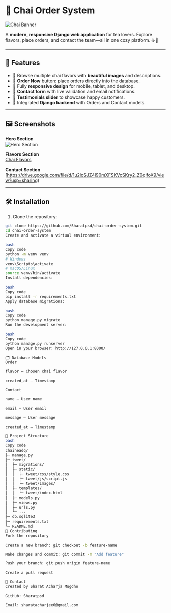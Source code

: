 # 🍵 Chai Order System

![Chai Banner](https://drive.google.com/uc?export=view&id=16_PpBlcL6r9YygV8mFB0pwF-AmHMHKsb)

A **modern, responsive Django web application** for tea lovers. Explore flavors, place orders, and contact the team—all in one cozy platform. ☕💛

---

## 🚀 Features

- 🌟 Browse multiple chai flavors with **beautiful images** and descriptions.
- 🛒 **Order Now** button: place orders directly into the database.
- 📱 Fully **responsive design** for mobile, tablet, and desktop.
- 📝 **Contact form** with live validation and email notifications.
- 💬 **Testimonials slider** to showcase happy customers.
- 🔗 Integrated **Django backend** with Orders and Contact models.

---

## 🖼️ Screenshots

**Hero Section**  
![Hero Section](https://drive.google.com/file/d/1Q78rcnkQsxs9d4c2O1W_ko0Rtg2eOhk6/view?usp=sharing)

**Flavors Section**  
[Chai Flavors](https://drive.google.com/file/d/1TMqAruWGIaTsfacGX6HMDhXKlpjte1MV/view?usp=sharing)

**Contact Section**  
[https://drive.google.com/file/d/1u2loSJZ4l90mXFSKVcSKry2_Z0qifoX9/view?usp=sharing)



---

## 🛠️ Installation

1. Clone the repository:

```bash
git clone https://github.com/Sharatpsd/chai-order-system.git
cd chai-order-system
Create and activate a virtual environment:

bash
Copy code
python -m venv venv
# Windows
venv\Scripts\activate
# macOS/Linux
source venv/bin/activate
Install dependencies:

bash
Copy code
pip install -r requirements.txt
Apply database migrations:

bash
Copy code
python manage.py migrate
Run the development server:

bash
Copy code
python manage.py runserver
Open in your browser: http://127.0.0.1:8000/

🗂️ Database Models
Order

flavor – Chosen chai flavor

created_at – Timestamp

Contact

name – User name

email – User email

message – User message

created_at – Timestamp

🔧 Project Structure
bash
Copy code
chaiheadq/
├─ manage.py
├─ tweet/
│  ├─ migrations/
│  ├─ static/
│  │  ├─ tweet/css/style.css
│  │  ├─ tweet/js/script.js
│  │  └─ tweet/images/
│  ├─ templates/
│  │  └─ tweet/index.html
│  ├─ models.py
│  ├─ views.py
│  ├─ urls.py
│  └─ ...
├─ db.sqlite3
├─ requirements.txt
└─ README.md
🤝 Contributing
Fork the repository

Create a new branch: git checkout -b feature-name

Make changes and commit: git commit -m "Add feature"

Push your branch: git push origin feature-name

Create a pull request

📧 Contact
Created by Sharat Acharja Mugdho

GitHub: Sharatpsd

Email: sharatacharjee6@gmail.com
